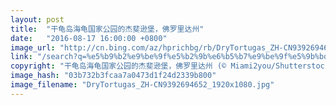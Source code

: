 ```yaml
---
layout: post
title:  "干龟岛海龟国家公园的杰斐逊堡，佛罗里达州"
date:   "2016-08-17 16:00:00 +0800"
image_url: "http://cn.bing.com/az/hprichbg/rb/DryTortugas_ZH-CN9392694652_1920x1080.jpg"
link: "/search?q=%e5%b9%b2%e9%be%9f%e5%b2%9b%e6%b5%b7%e9%be%9f%e5%9b%bd%e5%ae%b6%e5%85%ac%e5%9b%ad&form=hpcapt&mkt=zh-cn"
copyright: "干龟岛海龟国家公园的杰斐逊堡，佛罗里达州 (© Miami2you/Shutterstock)"
image_hash: "03b732b3fcaa7a0473d1f24d2339b800"
image_filename: "DryTortugas_ZH-CN9392694652_1920x1080.jpg"
---
```

